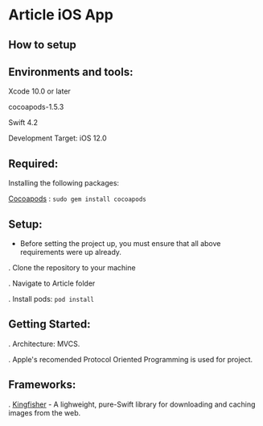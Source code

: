 # Article iOS App 

## How to setup

Environments and tools:
----------------------

Xcode 10.0 or later

cocoapods-1.5.3

Swift 4.2

Development Target: iOS 12.0

Required:
-------

Installing the following packages:

[Cocoapods](https://cocoapods.org/) : `sudo gem install cocoapods`


Setup:
-----

* Before setting the project up, you must ensure that all above requirements were up already.

. Clone the repository to your machine

. Navigate to Article folder
    
. Install pods: 
    `pod install`
    
Getting Started:
---------------

. Architecture: MVCS.

. Apple's recomended Protocol Oriented Programming is used for project.



Frameworks:
----------

. [Kingfisher](https://github.com/onevcat/Kingfisher) - A lighweight, pure-Swift library for downloading and caching images from the web.
